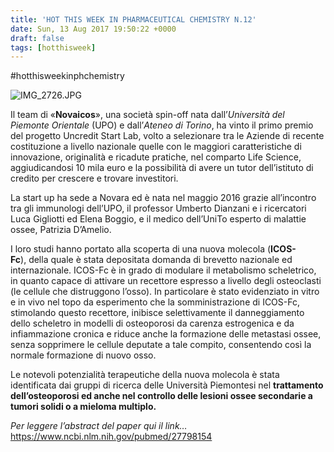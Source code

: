 ```yaml
---
title: 'HOT THIS WEEK IN PHARMACEUTICAL CHEMISTRY N.12'
date: Sun, 13 Aug 2017 19:50:22 +0000
draft: false
tags: [hotthisweek]
---
```


#hotthisweekinphchemistry

![IMG_2726.JPG](https://silviavernotico.files.wordpress.com/2017/08/img_2726.jpg?w=607)

Il team di «**Novaicos**», una società spin-off nata dall’_Università del Piemonte Orientale_ (UPO) e dall’_Ateneo di Torino_, ha vinto il primo premio del progetto Uncredit Start Lab, volto a selezionare tra le Aziende di recente costituzione a livello nazionale quelle con le maggiori caratteristiche di innovazione, originalità e ricadute pratiche, nel comparto Life Science, aggiudicandosi 10 mila euro e la possibilità di avere un tutor dell’istituto di credito per crescere e trovare investitori.

La start up ha sede a Novara ed è nata nel maggio 2016 grazie all’incontro tra gli immunologi dell’UPO, il professor Umberto Dianzani e i ricercatori Luca Gigliotti ed Elena Boggio, e il medico dell’UniTo esperto di malattie ossee, Patrizia D’Amelio.

I loro studi hanno portato alla scoperta di una nuova molecola (**ICOS-Fc**), della quale è stata depositata domanda di brevetto nazionale ed internazionale. ICOS-Fc è in grado di modulare il metabolismo scheletrico, in quanto capace di attivare un recettore espresso a livello degli osteoclasti (le cellule che distruggono l’osso). In particolare è stato evidenziato in vitro e in vivo nel topo da esperimento che la somministrazione di ICOS-Fc, stimolando questo recettore, inibisce selettivamente il danneggiamento dello scheletro in modelli di osteoporosi da carenza estrogenica e da infiammazione cronica e riduce anche la formazione delle metastasi ossee, senza sopprimere le cellule deputate a tale compito, consentendo così la normale formazione di nuovo osso.

Le notevoli potenzialità terapeutiche della nuova molecola è stata identificata dai gruppi di ricerca delle Università Piemontesi nel **trattamento dell’osteoporosi ed anche nel controllo delle lesioni ossee secondarie a tumori solidi o a mieloma multiplo.**

_Per leggere l’abstract del paper qui il link…_ https://www.ncbi.nlm.nih.gov/pubmed/27798154